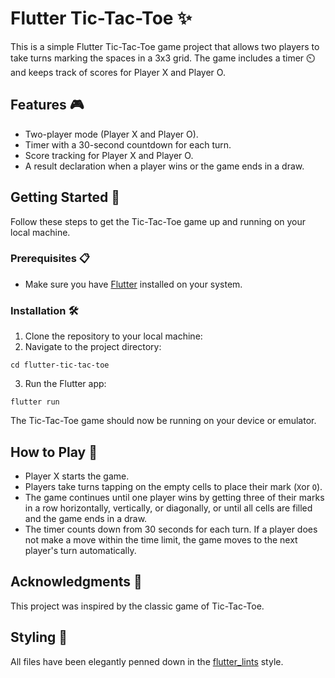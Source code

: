 # Flutter Tic-Tac-Toe ✨

This is a simple Flutter Tic-Tac-Toe game project that allows two players to take turns marking the spaces in a 3x3 grid. The game includes a timer ⏲️ and keeps track of scores for Player X and Player O.

## Features 🎮

- Two-player mode (Player X and Player O).
- Timer with a 30-second countdown for each turn.
- Score tracking for Player X and Player O.
- A result declaration when a player wins or the game ends in a draw.

## Getting Started 🚀

Follow these steps to get the Tic-Tac-Toe game up and running on your local machine.

### Prerequisites 📋

- Make sure you have [Flutter](https://flutter.dev/docs/get-started/install) installed on your system.

### Installation 🛠️

1. Clone the repository to your local machine:
2. Navigate to the project directory:
  ```shell
  cd flutter-tic-tac-toe
  ```
3. Run the Flutter app:
  ```shell
  flutter run
  ```

The Tic-Tac-Toe game should now be running on your device or emulator.

## How to Play 🎯
- Player X starts the game.
- Players take turns tapping on the empty cells to place their mark (`X`or `O`).
- The game continues until one player wins by getting three of their marks in a row horizontally, vertically, or diagonally, or until all cells are filled and the game ends in a draw.
- The timer counts down from 30 seconds for each turn. If a player does not make a move within the time limit, the game moves to the next player's turn automatically.

## Acknowledgments 🙌
This project was inspired by the classic game of Tic-Tac-Toe.

## Styling 🎨
All files have been elegantly penned down in the [flutter_lints](https://pub.dev/packages/flutter_lints) style.

